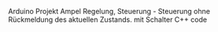 Arduino Projekt
Ampel Regelung, Steuerung -
Steuerung ohne Rückmeldung des aktuellen Zustands.
mit Schalter
C++ code
